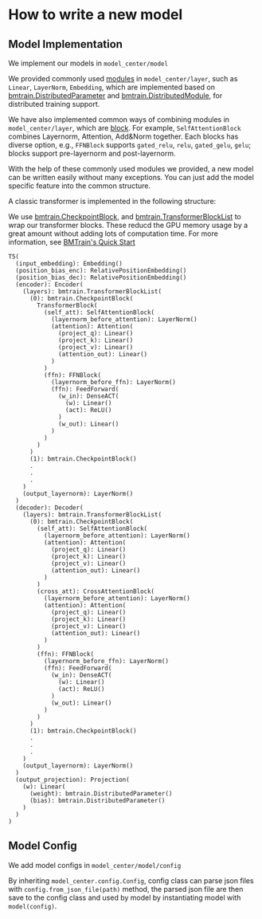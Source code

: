 # How to write a new model

## Model Implementation

We implement our models in `model_center/model`

We provided commonly used [modules](https://bmtrain.readthedocs.io/en/latest/api/module.html) in `model_center/layer`, such as `Linear`, `LayerNorm`, `Embedding`, 
which are implemented based on [bmtrain.DistributedParameter](https://bmtrain.readthedocs.io/en/latest/api/bmtrain.html#bmtrain.DistributedParameter)
and [bmtrain.DistributedModule](https://bmtrain.readthedocs.io/en/latest/api/bmtrain.html#bmtrain.DistributedModule), for distributed training support.

We have also implemented common ways of combining modules in `model_center/layer`, which are [block](https://bmtrain.readthedocs.io/en/latest/api/block.html).
For example, `SelfAttentionBlock` combines Layernorm, Attention, Add&Norm together.
Each blocks has diverse option, e.g., `FFNBlock` supports `gated_relu`, `relu`, `gated_gelu`, `gelu`; blocks support pre-layernorm and post-layernorm.

With the help of these commonly used modules we provided, a new model can be written easily without many exceptions. You can just add the model specific feature into the common structure.

A classic transformer is implemented in the following structure:

We use [bmtrain.CheckpointBlock](https://bmtrain.readthedocs.io/en/latest/api/bmtrain.html#bmtrain.CheckpointBlock), and
[bmtrain.TransformerBlockList](https://bmtrain.readthedocs.io/en/latest/api/bmtrain.html#bmtrain.TransformerBlockList) to wrap our transformer blocks.
These reducd the GPU memory usage by a great amount without adding lots of computation time.
For more information, see [BMTrain's Quick Start](https://bmtrain.readthedocs.io/en/latest/notes/quickstart-zh.html)

```
T5(
  (input_embedding): Embedding()
  (position_bias_enc): RelativePositionEmbedding()
  (position_bias_dec): RelativePositionEmbedding()
  (encoder): Encoder(
    (layers): bmtrain.TransformerBlockList(
      (0): bmtrain.CheckpointBlock(
        TransformerBlock(
          (self_att): SelfAttentionBlock(
            (layernorm_before_attention): LayerNorm()
            (attention): Attention(
              (project_q): Linear()
              (project_k): Linear()
              (project_v): Linear()
              (attention_out): Linear()
            )
          )
          (ffn): FFNBlock(
            (layernorm_before_ffn): LayerNorm()
            (ffn): FeedForward(
              (w_in): DenseACT(
                (w): Linear()
                (act): ReLU()
              )
              (w_out): Linear()
            )
          )
        )
      )
      (1): bmtrain.CheckpointBlock()
      .
      .
      .
    )
    (output_layernorm): LayerNorm()
  )
  (decoder): Decoder(
    (layers): bmtrain.TransformerBlockList(
      (0): bmtrain.CheckpointBlock(
        (self_att): SelfAttentionBlock(
          (layernorm_before_attention): LayerNorm()
          (attention): Attention(
            (project_q): Linear()
            (project_k): Linear()
            (project_v): Linear()
            (attention_out): Linear()
          )
        )
        (cross_att): CrossAttentionBlock(
          (layernorm_before_attention): LayerNorm()
          (attention): Attention(
            (project_q): Linear()
            (project_k): Linear()
            (project_v): Linear()
            (attention_out): Linear()
          )
        )
        (ffn): FFNBlock(
          (layernorm_before_ffn): LayerNorm()
          (ffn): FeedForward(
            (w_in): DenseACT(
              (w): Linear()
              (act): ReLU()
            )
            (w_out): Linear()
          )
        )
      )
      (1): bmtrain.CheckpointBlock()
      .
      .
      .
    )
    (output_layernorm): LayerNorm()
  )
  (output_projection): Projection(
    (w): Linear(
      (weight): bmtrain.DistributedParameter()
      (bias): bmtrain.DistributedParameter()
    )
  )
)
```

## Model Config

We add model configs in `model_center/model/config`

By inheriting `model_center.config.Config`, config class can parse json files with `config.from_json_file(path)` method,
the parsed json file are then save to the config class and used by model by instantiating model with `model(config)`.